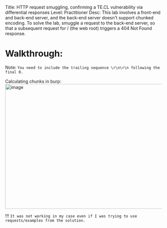 Title: HTTP request smuggling, confirming a TE.CL vulnerability via differential responses
Level: Practitioner
Desc:  This lab involves a front-end and back-end server, and the back-end server doesn't support chunked encoding.
To solve the lab, smuggle a request to the back-end server, so that a subsequent request for / (the web root) triggers a 404 Not Found response. 

# Walkthrough: 
Note: `You need to include the trailing sequence \r\n\r\n following the final 0. `


Calculating chunks in burp:
<img width="1861" height="402" alt="image" src="https://github.com/user-attachments/assets/3d1da5f9-f153-4ecd-8d55-e0f748aa4892" />

!!!
`It was not working in my case even if I was trying to use requests/examples from the solution.`
